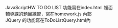 JavaScriptHW
TO DO LIST 功能寫在index.html 裡面  
輔導課的題目練習，寫在homework.js 內部  
JQuery 的功能寫在ToDoListQuery.html內
